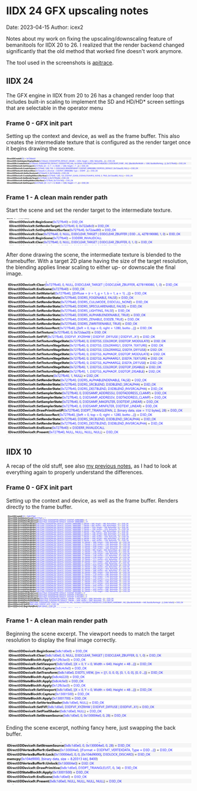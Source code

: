 # IIDX 24 GFX upscaling notes

Date: 2023-04-15
Author: icex2

Notes about my work on fixing the upscaling/downscaling feature of bemanitools for IIDX 20 to 26.
I realized that the render backend changed significantly that the old method that worked fine
doesn't work anymore.

The tool used in the screenshots is [apitrace](https://github.com/apitrace/apitrace).

## IIDX 24

The GFX engine in IIDX from 20 to 26 has a changed render loop that includes built-in scaling to
implement the SD and HD/HD* screen settings that are selectable in the operator menu

### Frame 0 - GFX init part

Setting up the context and device, as well as the frame buffer. This also creates the intermediate
texture that is configured as the render target once it begins drawing the scene.

![](2023-04-13-iidx-24-gfx-upscaling/init.png)

### Frame 1 - A clean main render path

Start the scene and set the render target to the intermediate texture.

![](2023-04-13-iidx-24-gfx-upscaling/beginscene.png)

After done drawing the scene, the intermediate texture is blended to the framebuffer. With a target
2D plane having the size of the target resolution, the blending applies linear scaling to either
up- or downscale the final image.

![](2023-04-13-iidx-24-gfx-upscaling/scaling.png)

## IIDX 10

A recap of the old stuff, see also [my previous notes](2019-10-07-iidx-gfx-rendering-loops.md),
as I had to look at everything again to properly understand the differences.

### Frame 0 - GFX init part

Setting up the context and device, as well as the frame buffer. Renders directly to the frame
buffer.

![](2023-04-13-iidx-24-gfx-upscaling/init10.png)

### Frame 1 - A clean main render path

Beginning the scene excerpt. The viewport needs to match the target resolution to display the
final image correctly.

![](2023-04-13-iidx-24-gfx-upscaling/beginscene10.png)

Ending the scene excerpt, nothing fancy here, just swapping the back buffer.

![](2023-04-13-iidx-24-gfx-upscaling/endscene10.png)
